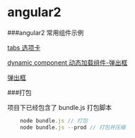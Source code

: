 # angular2

###angular2 常用组件示例

[tabs 选项卡](http://kunl.github.io/ng2/#tabs)

[dynamic component 动态加载组件-弹出框](http://kunl.in/ng2/#/dynamic)

[弹出框](http://kunl.in/ng2/#/dialog)


###打包

项目下已经包含了 bundle.js 打包脚本
``` javascript
	node bundle.js // 打包
	node bundle.js --prod // 打包并压缩
```